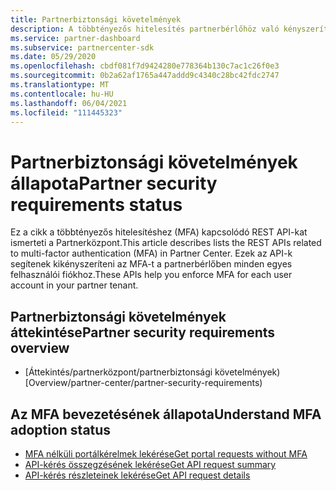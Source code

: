 ```yaml
---
title: Partnerbiztonsági követelmények
description: A többtényezős hitelesítés partnerbérlőhöz való kényszerítésében segítő REST API-k.
ms.service: partner-dashboard
ms.subservice: partnercenter-sdk
ms.date: 05/29/2020
ms.openlocfilehash: cbdf081f7d9424280e778364b130c7ac1c26f0e3
ms.sourcegitcommit: 0b2a62af1765a447addd9c4340c28bc42fdc2747
ms.translationtype: MT
ms.contentlocale: hu-HU
ms.lasthandoff: 06/04/2021
ms.locfileid: "111445323"
---
```

# <a name="partner-security-requirements-status"></a><span data-ttu-id="32322-103">Partnerbiztonsági követelmények állapota</span><span class="sxs-lookup"><span data-stu-id="32322-103">Partner security requirements status</span></span>

<span data-ttu-id="32322-104">Ez a cikk a többtényezős hitelesítéshez (MFA) kapcsolódó REST API-kat ismerteti a Partnerközpont.</span><span class="sxs-lookup"><span data-stu-id="32322-104">This article describes lists the REST APIs related to multi-factor authentication (MFA) in Partner Center.</span></span> <span data-ttu-id="32322-105">Ezek az API-k segítenek kikényszeríteni az MFA-t a partnerbérlőben minden egyes felhasználói fiókhoz.</span><span class="sxs-lookup"><span data-stu-id="32322-105">These APIs help you enforce MFA for each user account in your partner tenant.</span></span> 

## <a name="partner-security-requirements-overview"></a><span data-ttu-id="32322-106">Partnerbiztonsági követelmények áttekintése</span><span class="sxs-lookup"><span data-stu-id="32322-106">Partner security requirements overview</span></span>

- <span data-ttu-id="32322-107">[Áttekintés/partnerközpont/partnerbiztonsági követelmények)</span><span class="sxs-lookup"><span data-stu-id="32322-107">[Overview/partner-center/partner-security-requirements)</span></span>

## <a name="understand-mfa-adoption-status"></a><span data-ttu-id="32322-108">Az MFA bevezetésének állapota</span><span class="sxs-lookup"><span data-stu-id="32322-108">Understand MFA adoption status</span></span>

- [<span data-ttu-id="32322-109">MFA nélküli portálkérelmek lekérése</span><span class="sxs-lookup"><span data-stu-id="32322-109">Get portal requests without MFA</span></span>](get-portal-requests-without-mfa.md)
- [<span data-ttu-id="32322-110">API-kérés összegzésének lekérése</span><span class="sxs-lookup"><span data-stu-id="32322-110">Get API request summary</span></span>](get-api-request-summary.md)
- [<span data-ttu-id="32322-111">API-kérés részleteinek lekérése</span><span class="sxs-lookup"><span data-stu-id="32322-111">Get API request details</span></span>](get-api-request-details.md)
